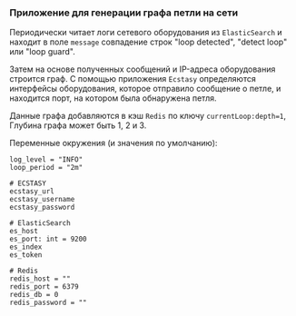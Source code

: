 ### Приложение для генерации графа петли на сети

Периодически читает логи сетевого оборудования из `ElasticSearch` и находит 
в поле `message` совпадение строк "loop detected", "detect loop" или "loop guard".

Затем на основе полученных сообщений и IP-адреса оборудования строится граф. 
С помощью приложения `Ecstasy` определяются интерфейсы оборудования, 
которое отправило сообщение о петле, и находится порт, на котором была обнаружена петля.

Данные графа добавляются в кэш `Redis` по ключу `currentLoop:depth=1`,
Глубина графа может быть 1, 2 и 3.

Переменные окружения (и значения по умолчанию):

    log_level = "INFO"
    loop_period = "2m"

    # ECSTASY
    ecstasy_url
    ecstasy_username
    ecstasy_password

    # ElasticSearch
    es_host
    es_port: int = 9200
    es_index
    es_token

    # Redis
    redis_host = ""
    redis_port = 6379
    redis_db = 0
    redis_password = ""

